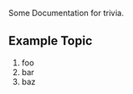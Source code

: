<!-- markdownlint-disable first-line-h1 -->

Some Documentation for trivia.

## Example Topic

1. foo
2. bar
3. baz
